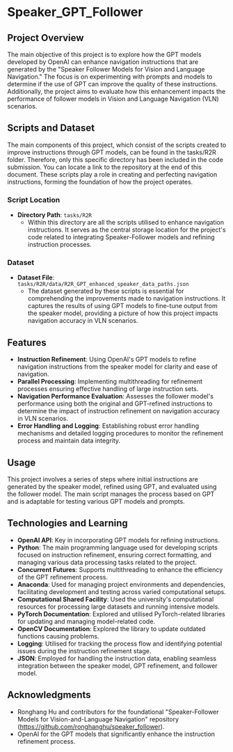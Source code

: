 # Speaker_GPT_Follower

## Project Overview
The main objective of this project is to explore how the GPT models developed by OpenAI can enhance navigation instructions that are generated by the "Speaker Follower Models for Vision and Language Navigation." The focus is on experimenting with prompts and models to determine if the use of GPT can improve the quality of these instructions. Additionally, the project aims to evaluate how this enhancement impacts the performance of follower 
models in Vision and Language Navigation (VLN) scenarios.

## Scripts and Dataset

The main components of this project, which consist of the scripts created to improve instructions through GPT models, can be found in the tasks/R2R folder. Therefore, only this specific directory has been included in the code submission. You can locate a link to the repository at the end of this document. These scripts play a role in creating and perfecting navigation instructions, forming the foundation of how the project operates.

### Script Location

- **Directory Path**: `tasks/R2R`
  -  Within this directory are all the scripts utilised to enhance navigation instructions. It serves as the central storage location for the project's code related to integrating Speaker-Follower models and refining instruction processes.

### Dataset

- **Dataset File**: `tasks/R2R/data/R2R_GPT_enhanced_speaker_data_paths.json`
  -  The dataset generated by these scripts is essential for comprehending the improvements made to navigation instructions. It captures the results of using GPT models to fine-tune output from the speaker model, providing a picture of how this project impacts navigation accuracy in VLN scenarios.

## Features
- **Instruction Refinement**: Using OpenAI's GPT models to refine navigation instructions from the speaker model for clarity and ease of navigation.
- **Parallel Processing**: Implementing multithreading for refinement processes ensuring effective handling of large instruction sets.
- **Navigation Performance Evaluation**: Assesses the follower model's performance using both the original and GPT-refined instructions to determine the impact of instruction refinement on navigation accuracy in VLN scenarios.
- **Error Handling and Logging**: Establishing robust error handling mechanisms and detailed logging procedures to monitor the refinement process and maintain data integrity.

## Usage
This project involves a series of steps where initial instructions are generated by the speaker model, refined using GPT, and evaluated using the follower model. The main script manages the process based on GPT and is adaptable for testing various GPT models and prompts.

## Technologies and Learning

- **OpenAI API**: Key in incorporating GPT models for refining instructions.
- **Python**: The main programming language used for developing scripts focused on instruction refinement, ensuring correct formatting, and managing various data processing tasks related to the project.
- **Concurrent Futures**: Supports multithreading to enhance the efficiency of the GPT refinement process.
- **Anaconda**: Used for managing project environments and dependencies, facilitating development and testing across varied computational setups.
- **Computational Shared Facility**: Used the university's computational resources for processing large datasets and running intensive models.
- **PyTorch Documentation**: Explored and utilised PyTorch-related libraries for updating and managing model-related code.
- **OpenCV Documentation**:  Explored the library to update outdated functions causing problems.
- **Logging**: Utilised for tracking the process flow and identifying potential issues during the instruction refinement stage.
- **JSON**: Employed for handling the instruction data, enabling seamless integration between the speaker model, GPT refinement, and follower model.


## Acknowledgments
- Ronghang Hu and contributors for the foundational "Speaker-Follower Models for Vision-and-Language Navigation" repository (https://github.com/ronghanghu/speaker_follower).
- OpenAI for the GPT models that significantly enhance the instruction refinement process.
